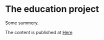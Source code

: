# The education project

Some summery.

The content is published at [Here](https://ecnetica.github.io)